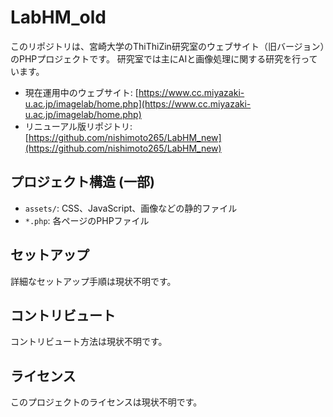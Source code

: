 # LabHM_old

このリポジトリは、宮崎大学のThiThiZin研究室のウェブサイト（旧バージョン）のPHPプロジェクトです。
研究室では主にAIと画像処理に関する研究を行っています。

- 現在運用中のウェブサイト: [https://www.cc.miyazaki-u.ac.jp/imagelab/home.php](https://www.cc.miyazaki-u.ac.jp/imagelab/home.php)
- リニューアル版リポジトリ: [https://github.com/nishimoto265/LabHM_new](https://github.com/nishimoto265/LabHM_new)

## プロジェクト構造 (一部)

- `assets/`: CSS、JavaScript、画像などの静的ファイル
- `*.php`: 各ページのPHPファイル

## セットアップ

詳細なセットアップ手順は現状不明です。

## コントリビュート

コントリビュート方法は現状不明です。

## ライセンス

このプロジェクトのライセンスは現状不明です。 
